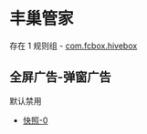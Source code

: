 # 丰巢管家

存在 1 规则组 - [com.fcbox.hivebox](/src/apps/com.fcbox.hivebox.ts)

## 全屏广告-弹窗广告

默认禁用

- [快照-0](https://i.gkd.li/import/13459000)
